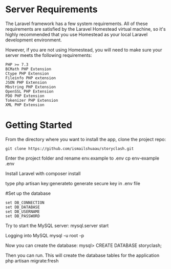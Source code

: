 # Server Requirements
The Laravel framework has a few system requirements. All of these requirements are satisfied by the Laravel Homestead virtual machine, so it's highly recommended that you use Homestead as your local Laravel development environment.

However, if you are not using Homestead, you will need to make sure your server meets the following requirements:

    PHP >= 7.3
    BCMath PHP Extension
    Ctype PHP Extension
    Fileinfo PHP extension
    JSON PHP Extension
    Mbstring PHP Extension
    OpenSSL PHP Extension
    PDO PHP Extension
    Tokenizer PHP Extension
    XML PHP Extension

# Getting Started
From the directory where you want to install the app, clone the project repo:

    git clone https://github.com/ismailshuaau/storyclash.git

Enter the project folder and rename env.example to .env
    cp env-example .env

Install Laravel with
    composer install

type php artisan key:generateto generate secure key in .env file



#Set up the database

    set DB_CONNECTION
    set DB_DATABASE
    set DB_USERNAME
    set DB_PASSWORD


Try to start the MySQL server:
mysql.server start 

Logging into MySQL
    mysql -u root -p

Now you can create the database:
    mysql>  CREATE DATABASE storyclash;


Then you can run. This will create the database tables for the application
    php artisan migrate:fresh

